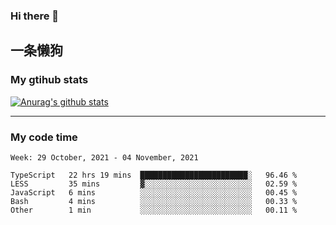 ### Hi there 👋

## 一条懒狗
<!--
**kiss-me-quickly/kiss-me-quickly** is a ✨ _special_ ✨ repository because its `README.md` (this file) appears on your GitHub profile.

Here are some ideas to get you started:

- 🔭 I’m currently working on ...
- 🌱 I’m currently learning ...
- 👯 I’m looking to collaborate on ...
- 🤔 I’m looking for help with ...
- 💬 Ask me about ...
- 📫 How to reach me: ...
- 😄 Pronouns: ...
- ⚡ Fun fact: ...
-->


### My gtihub stats

[![Anurag's github stats](https://github-readme-stats.vercel.app/api?username=kiss-me-quickly)](https://github.com/anuraghazra/github-readme-stats)

***

### My code time

<!--START_SECTION:waka-->
```text
Week: 29 October, 2021 - 04 November, 2021

TypeScript   22 hrs 19 mins  ████████████████████████░   96.46 % 
LESS         35 mins         ▓░░░░░░░░░░░░░░░░░░░░░░░░   02.59 % 
JavaScript   6 mins          ░░░░░░░░░░░░░░░░░░░░░░░░░   00.45 % 
Bash         4 mins          ░░░░░░░░░░░░░░░░░░░░░░░░░   00.33 % 
Other        1 min           ░░░░░░░░░░░░░░░░░░░░░░░░░   00.11 % 
```
<!--END_SECTION:waka-->
